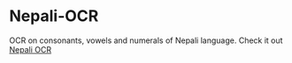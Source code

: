 # Nepali-OCR
OCR on consonants, vowels and numerals of Nepali language.
Check it out [Nepali OCR](https://nepaliocr.streamlit.app/)
